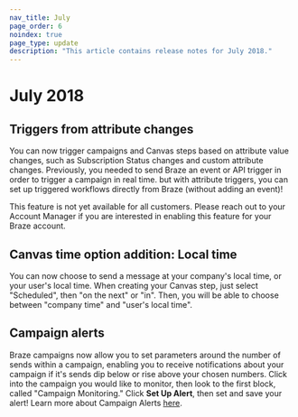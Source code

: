 ```yaml
---
nav_title: July
page_order: 6
noindex: true
page_type: update
description: "This article contains release notes for July 2018."
---
```

# July 2018

## Triggers from attribute changes

You can now trigger campaigns and Canvas steps based on attribute value changes, such as Subscription Status changes and custom attribute changes. Previously, you needed to send Braze an event or API trigger in order to trigger a campaign in real time. but with attribute triggers, you can set up triggered workflows directly from Braze (without adding an event)!

This feature is not yet available for all customers. Please reach out to your Account Manager if you are interested in enabling this feature for your Braze account.

## Canvas time option addition: Local time

You can now choose to send a message at your company's local time, or your user's local time. When creating your Canvas step, just select "Scheduled", then "on the next" or "in". Then, you will be able to choose between "company time" and "user's local time".

## Campaign alerts

Braze campaigns now allow you to set parameters around the number of sends within a campaign, enabling you to receive notifications about your campaign if it's sends dip below or rise above your chosen numbers. Click into the campaign you would like to monitor, then look to the first block, called "Campaign Monitoring." Click **Set Up Alert**, then set and save your alert! Learn more about Campaign Alerts [here]({{site.baseurl}}/user_guide/engagement_tools/campaigns/scheduling_and_organizing/campaign_alerts/#campaign-alerts).
